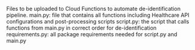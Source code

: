 Files to be uploaded to Cloud Functions to automate de-identification pipeline.
main.py: file that contains all functions including Healthcare API configurations and post-processing scripts
script.py: the script that calls functions from main.py in correct order for de-identification
requirements.py: all package requirements needed for script.py and main.py
